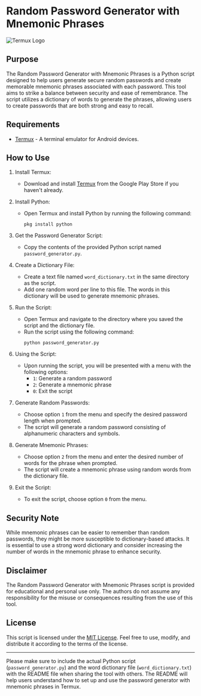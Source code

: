 # Random Password Generator with Mnemonic Phrases

![Termux Logo](https://termux.com/files/usr/share/termux/images/termux-icon.png)

## Purpose

The Random Password Generator with Mnemonic Phrases is a Python script designed to help users generate secure random passwords and create memorable mnemonic phrases associated with each password. This tool aims to strike a balance between security and ease of remembrance. The script utilizes a dictionary of words to generate the phrases, allowing users to create passwords that are both strong and easy to recall.

## Requirements

- [Termux](https://termux.com/) - A terminal emulator for Android devices.

## How to Use

1. Install Termux: 
   - Download and install [Termux](https://termux.com/) from the Google Play Store if you haven't already.

2. Install Python:
   - Open Termux and install Python by running the following command:
     ```
     pkg install python
     ```

3. Get the Password Generator Script:
   - Copy the contents of the provided Python script named `password_generator.py`.

4. Create a Dictionary File:
   - Create a text file named `word_dictionary.txt` in the same directory as the script.
   - Add one random word per line to this file. The words in this dictionary will be used to generate mnemonic phrases.

5. Run the Script:
   - Open Termux and navigate to the directory where you saved the script and the dictionary file.
   - Run the script using the following command:
     ```
     python password_generator.py
     ```

6. Using the Script:
   - Upon running the script, you will be presented with a menu with the following options:
     - `1`: Generate a random password
     - `2`: Generate a mnemonic phrase
     - `0`: Exit the script

7. Generate Random Passwords:
   - Choose option `1` from the menu and specify the desired password length when prompted.
   - The script will generate a random password consisting of alphanumeric characters and symbols.

8. Generate Mnemonic Phrases:
   - Choose option `2` from the menu and enter the desired number of words for the phrase when prompted.
   - The script will create a mnemonic phrase using random words from the dictionary file.

9. Exit the Script:
   - To exit the script, choose option `0` from the menu.

## Security Note

While mnemonic phrases can be easier to remember than random passwords, they might be more susceptible to dictionary-based attacks. It is essential to use a strong word dictionary and consider increasing the number of words in the mnemonic phrase to enhance security.

## Disclaimer

The Random Password Generator with Mnemonic Phrases script is provided for educational and personal use only. The authors do not assume any responsibility for the misuse or consequences resulting from the use of this tool.

## License

This script is licensed under the [MIT License](https://opensource.org/licenses/MIT). Feel free to use, modify, and distribute it according to the terms of the license.

---

Please make sure to include the actual Python script (`password_generator.py`) and the word dictionary file (`word_dictionary.txt`) with the README file when sharing the tool with others. The README will help users understand how to set up and use the password generator with mnemonic phrases in Termux.